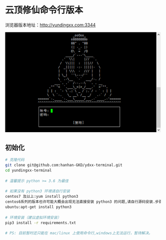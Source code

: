 # 云顶修仙命令行版本

浏览器版本地址：http://yundingxx.com:3344

![](logo.jpg)
## 初始化

```bash
# 克隆代码
git clone git@github.com:hanhan-GKD/ydxx-terminal.git
cd yundingxx-terminal

# 温馨提示 python >= 3.6 为最佳

# 如果没有 python3 环境请自行安装
centos7 及以上:yum install python3
centos6系列的版本也许可能大概会出现无法直接安装 python3 的问题,请自行源码安装.步骤复杂在此不多赘述,请自行百度。
ubuntu:apt-get install python3

# 环境安装（建议虚拟环境安装）
pip3 install -r requirements.txt

# PS: 目前暂时还只能在 mac/linux 上使用命令行,windows上无法运行，暂待解决。
